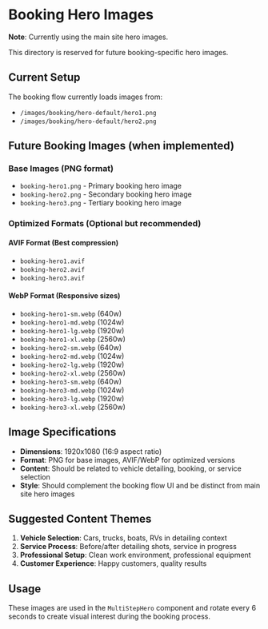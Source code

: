# Booking Hero Images

**Note**: Currently using the main site hero images.

This directory is reserved for future booking-specific hero images.

## Current Setup

The booking flow currently loads images from:
- `/images/booking/hero-default/hero1.png`
- `/images/booking/hero-default/hero2.png`

## Future Booking Images (when implemented)

### Base Images (PNG format)
- `booking-hero1.png` - Primary booking hero image
- `booking-hero2.png` - Secondary booking hero image  
- `booking-hero3.png` - Tertiary booking hero image

### Optimized Formats (Optional but recommended)

#### AVIF Format (Best compression)
- `booking-hero1.avif`
- `booking-hero2.avif`
- `booking-hero3.avif`

#### WebP Format (Responsive sizes)
- `booking-hero1-sm.webp` (640w)
- `booking-hero1-md.webp` (1024w)
- `booking-hero1-lg.webp` (1920w)
- `booking-hero1-xl.webp` (2560w)
- `booking-hero2-sm.webp` (640w)
- `booking-hero2-md.webp` (1024w)
- `booking-hero2-lg.webp` (1920w)
- `booking-hero2-xl.webp` (2560w)
- `booking-hero3-sm.webp` (640w)
- `booking-hero3-md.webp` (1024w)
- `booking-hero3-lg.webp` (1920w)
- `booking-hero3-xl.webp` (2560w)

## Image Specifications

- **Dimensions**: 1920x1080 (16:9 aspect ratio)
- **Format**: PNG for base images, AVIF/WebP for optimized versions
- **Content**: Should be related to vehicle detailing, booking, or service selection
- **Style**: Should complement the booking flow UI and be distinct from main site hero images

## Suggested Content Themes

1. **Vehicle Selection**: Cars, trucks, boats, RVs in detailing context
2. **Service Process**: Before/after detailing shots, service in progress
3. **Professional Setup**: Clean work environment, professional equipment
4. **Customer Experience**: Happy customers, quality results

## Usage

These images are used in the `MultiStepHero` component and rotate every 6 seconds to create visual interest during the booking process.
